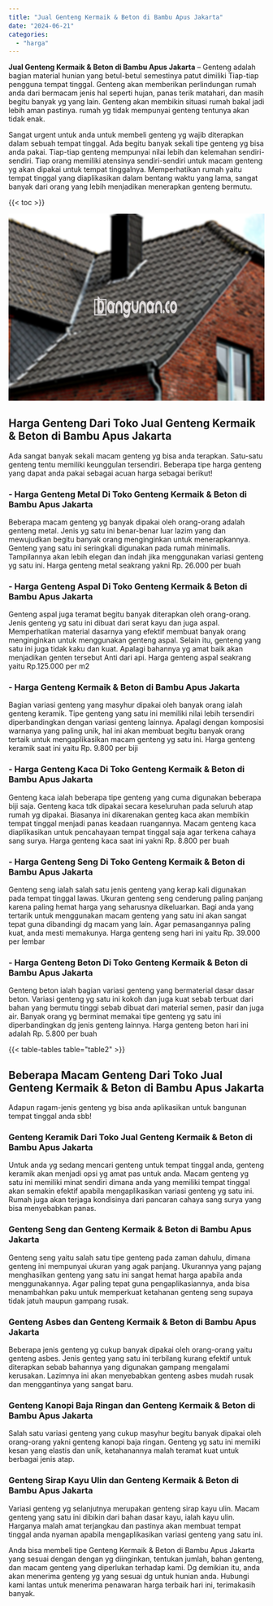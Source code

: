 ```yaml
---
title: "Jual Genteng Kermaik & Beton di Bambu Apus Jakarta"
date: "2024-06-21"
categories: 
  - "harga"
---
```


**Jual Genteng Kermaik & Beton di Bambu Apus Jakarta** – Genteng adalah bagian material hunian yang betul-betul semestinya patut dimiliki Tiap-tiap pengguna tempat tinggal. Genteng akan memberikan perlindungan rumah anda dari bermacam jenis hal seperti hujan, panas terik matahari, dan masih begitu banyak yg yang lain. Genteng akan membikin situasi rumah bakal jadi lebih aman pastinya. rumah yg tidak mempunyai genteng tentunya akan tidak enak.

Sangat urgent untuk anda untuk membeli genteng yg wajib diterapkan dalam sebuah tempat tinggal. Ada begitu banyak sekali tipe genteng yg bisa anda pakai. Tiap-tiap genteng mempunyai nilai lebih dan kelemahan sendiri-sendiri. Tiap orang memiliki atensinya sendiri-sendiri untuk macam genteng yg akan dipakai untuk tempat tinggalnya. Memperhatikan rumah yaitu tempat tinggal yang diaplikasikan dalam bentang waktu yang lama, sangat banyak dari orang yang lebih menjadikan menerapkan genteng bermutu.

{{< toc >}}

![Jual Genteng Kermaik & Beton di Bambu Apus Jakarta](/images/genteng-minimalis-murah08.png)

## Harga Genteng Dari Toko Jual Genteng Kermaik & Beton di Bambu Apus Jakarta

Ada sangat banyak sekali macam genteng yg bisa anda terapkan. Satu-satu genteng tentu memiliki keunggulan tersendiri. Beberapa tipe harga genteng yang dapat anda pakai sebagai acuan harga sebagai berikut!

### \- Harga Genteng Metal Di Toko Genteng Kermaik & Beton di Bambu Apus Jakarta

Beberapa macam genteng yg banyak dipakai oleh orang-orang adalah genteng metal. Jenis yg satu ini benar-benar luar lazim yang dan mewujudkan begitu banyak orang menginginkan untuk menerapkannya. Genteng yang satu ini seringkali digunakan pada rumah minimalis. Tampilannya akan lebih elegan dan indah jika menggunakan variasi genteng yg satu ini. Harga genteng metal seakrang yakni Rp. 26.000 per buah

### \- Harga Genteng Aspal Di Toko Genteng Kermaik & Beton di Bambu Apus Jakarta

Genteng aspal juga teramat begitu banyak diterapkan oleh orang-orang. Jenis genteng yg satu ini dibuat dari serat kayu dan juga aspal. Memperhatikan material dasarnya yang efektif membuat banyak orang menginginkan untuk menggunakan genteng aspal. Selain itu, genteng yang satu ini juga tidak kaku dan kuat. Apalagi bahannya yg amat baik akan menjadikan genten tersebut Anti dari api. Harga genteng aspal seakrang yaitu Rp.125.000 per m2

### \- Harga Genteng Kermaik & Beton di Bambu Apus Jakarta

Bagian variasi genteng yang masyhur dipakai oleh banyak orang ialah genteng keramik. Tipe genteng yang satu ini memiliki nilai lebih tersendiri diperbandingkan dengan variasi genteng lainnya. Apalagi dengan komposisi warnanya yang paling unik, hal ini akan membuat begitu banyak orang tertaik untuk mengaplikasikan macam genteng yg satu ini. Harga genteng keramik saat ini yaitu Rp. 9.800 per biji

### \- Harga Genteng Kaca Di Toko Genteng Kermaik & Beton di Bambu Apus Jakarta

Genteng kaca ialah beberapa tipe genteng yang cuma digunakan beberapa biji saja. Genteng kaca tdk dipakai secara keseluruhan pada seluruh atap rumah yg dipakai. Biasanya ini dikarenakan genteg kaca akan membikin tempat tinggal menjadi panas keadaan ruangannya. Macam genteng kaca diaplikasikan untuk pencahayaan tempat tinggal saja agar terkena cahaya sang surya. Harga genteng kaca saat ini yakni Rp. 8.800 per buah

### \- Harga Genteng Seng Di Toko Genteng Kermaik & Beton di Bambu Apus Jakarta

Genteng seng ialah salah satu jenis genteng yang kerap kali digunakan pada tempat tinggal lawas. Ukuran genteng seng cenderung paling panjang karena paling hemat harga yang seharusnya dikeluarkan. Bagi anda yang tertarik untuk menggunakan macam genteng yang satu ini akan sangat tepat guna dibandingi dg macam yang lain. Agar pemasangannya paling kuat, anda mesti memakunya. Harga genteng seng hari ini yaitu Rp. 39.000 per lembar

### \- Harga Genteng Beton Di Toko Genteng Kermaik & Beton di Bambu Apus Jakarta

Genteng beton ialah bagian variasi genteng yang bermaterial dasar dasar beton. Variasi genteng yg satu ini kokoh dan juga kuat sebab terbuat dari bahan yang bermutu tinggi sebab dibuat dari material semen, pasir dan juga air. Banyak orang yg berminat memakai tipe genteng yg satu ini diperbandingkan dg jenis genteng lainnya. Harga genteng beton hari ini adalah Rp. 5.800 per buah

{{< table-tables table="table2" >}}

## Beberapa Macam Genteng Dari Toko Jual Genteng Kermaik & Beton di Bambu Apus Jakarta

Adapun ragam-jenis genteng yg bisa anda aplikasikan untuk bangunan tempat tinggal anda sbb!

### Genteng Keramik Dari Toko Jual Genteng Kermaik & Beton di Bambu Apus Jakarta

Untuk anda yg sedang mencari genteng untuk tempat tinggal anda, genteng keramik akan menjadi opsi yg amat pas untuk anda. Macam genteng yg satu ini memiliki minat sendiri dimana anda yang memiliki tempat tinggal akan semakin efektif apabila mengaplikasikan variasi genteng yg satu ini. Rumah juga akan terjaga kondisinya dari pancaran cahaya sang surya yang bisa menyebabkan panas.

### Genteng Seng dan Genteng Kermaik & Beton di Bambu Apus Jakarta

Genteng seng yaitu salah satu tipe genteng pada zaman dahulu, dimana genteng ini mempunyai ukuran yang agak panjang. Ukurannya yang pajang menghasilkan genteng yang satu ini sangat hemat harga apabila anda menggunakannya. Agar paling tepat guna pengaplikasiannya, anda bisa menambahkan paku untuk memperkuat ketahanan genteng seng supaya tidak jatuh maupun gampang rusak.

### Genteng Asbes dan Genteng Kermaik & Beton di Bambu Apus Jakarta

Beberapa jenis genteng yg cukup banyak dipakai oleh orang-orang yaitu genteng asbes. Jenis genteg yang satu ini terbilang kurang efektif untuk diterapkan sebab bahannya yang digunakan gampang mengalami kerusakan. Lazimnya ini akan menyebabkan genteng asbes mudah rusak dan menggantinya yang sangat baru.

### Genteng Kanopi Baja Ringan dan Genteng Kermaik & Beton di Bambu Apus Jakarta

Salah satu variasi genteng yang cukup masyhur begitu banyak dipakai oleh orang-orang yakni genteng kanopi baja ringan. Genteng yg satu ini memiiki kesan yang elastis dan unik, ketahanannya malah teramat kuat untuk berbagai jenis atap.

### Genteng Sirap Kayu Ulin dan Genteng Kermaik & Beton di Bambu Apus Jakarta

Variasi genteng yg selanjutnya merupakan genteng sirap kayu ulin. Macam genteng yang satu ini dibikin dari bahan dasar kayu, ialah kayu ulin. Harganya malah amat terjangkau dan pastinya akan membuat tempat tinggal anda nyaman apabila mengaplikasikan variasi genteng yang satu ini.

Anda bisa membeli tipe Genteng Kermaik & Beton di Bambu Apus Jakarta yang sesuai dengan dengan yg diinginkan, tentukan jumlah, bahan genteng, dan macam genteng yang diperlukan terhadap kami. Dg demikian itu, anda akan menerima genteng yg yang sesuai dg untuk hunian anda. Hubungi kami lantas untuk menerima penawaran harga terbaik hari ini, terimakasih banyak.
